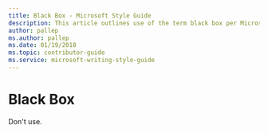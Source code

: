 ```yaml
---
title: Black Box - Microsoft Style Guide
description: This article outlines use of the term black box per Microsoft style guidelines.
author: pallep
ms.author: pallep
ms.date: 01/19/2018
ms.topic: contributor-guide
ms.service: microsoft-writing-style-guide
---
```


# Black Box

Don't use. 
